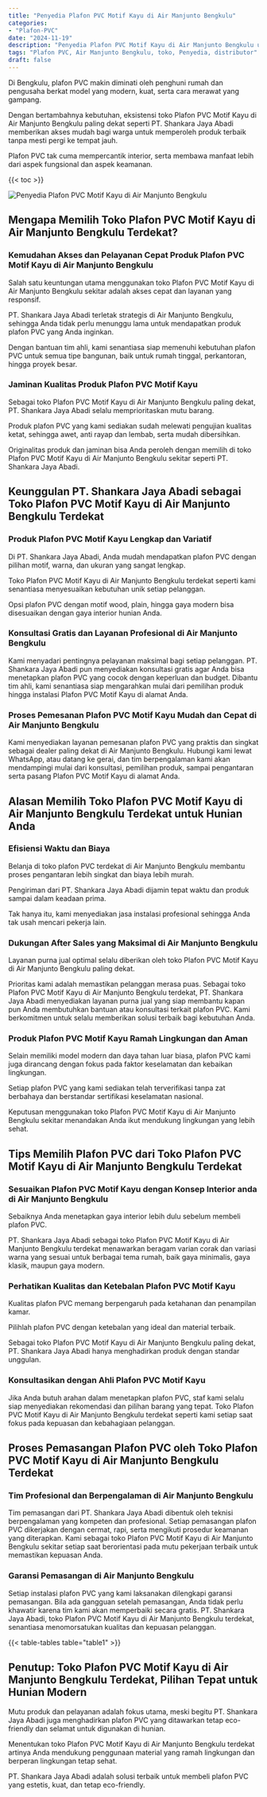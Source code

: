 ```yaml
---
title: "Penyedia Plafon PVC Motif Kayu di Air Manjunto Bengkulu"
categories: 
- "Plafon-PVC"
date: "2024-11-19"
description: "Penyedia Plafon PVC Motif Kayu di Air Manjunto Bengkulu untuk hunian, office, dan gerai. Produk unggulan, pilihan motif, warna elegan, beserta jasa pemasangan oleh teknisi profesional dan garansi resmi!|Servis distribusi Plafon PVC Motif Kayu di Air Manjunto Bengkulu untuk keperluan hunian, perkantoran, atau ritel, beserta material unggulan dan penempatan oleh tenaga ahli berpengalaman dan kepastian resmi.|Alternatif Plafon PVC Motif Kayu di Air Manjunto Bengkulu yang andal untuk hunian, office, serta ritel, bersama produk berkualitas dan instalasi dikerjakan oleh teknisi berpengalaman dan kepastian resmi.|Penjualan Plafon PVC Motif Kayu di Air Manjunto Bengkulu untuk hunian, perkantoran, dan toko, beserta material terbaik dan pemasangan oleh tim ahli, lengkap dengan garansi resmi.}"
tags: "Plafon PVC, Air Manjunto Bengkulu, toko, Penyedia, distributor"
draft: false
---
```


Di Bengkulu, plafon PVC makin diminati oleh penghuni rumah dan pengusaha berkat model yang modern, kuat, serta cara merawat yang gampang.

Dengan bertambahnya kebutuhan, eksistensi toko Plafon PVC Motif Kayu di Air Manjunto Bengkulu paling dekat seperti PT. Shankara Jaya Abadi memberikan akses mudah bagi warga untuk memperoleh produk terbaik tanpa mesti pergi ke tempat jauh.

Plafon PVC tak cuma mempercantik interior, serta membawa manfaat lebih dari aspek fungsional dan aspek keamanan.

{{< toc >}}

![Penyedia Plafon PVC Motif Kayu di Air Manjunto Bengkulu](/images/Plafon-PVC/Penyedia-Plafon-PVC-Motif-Kayu-di-Air-Manjunto-Bengkulu.png)


## Mengapa Memilih Toko Plafon PVC Motif Kayu di Air Manjunto Bengkulu Terdekat?

### Kemudahan Akses dan Pelayanan Cepat Produk Plafon PVC Motif Kayu di Air Manjunto Bengkulu

Salah satu keuntungan utama menggunakan toko Plafon PVC Motif Kayu di Air Manjunto Bengkulu sekitar adalah akses cepat dan layanan yang responsif.

PT. Shankara Jaya Abadi terletak strategis di Air Manjunto Bengkulu, sehingga Anda tidak perlu menunggu lama untuk mendapatkan produk plafon PVC yang Anda inginkan.

Dengan bantuan tim ahli, kami senantiasa siap memenuhi kebutuhan plafon PVC untuk semua tipe bangunan, baik untuk rumah tinggal, perkantoran, hingga proyek besar.

### Jaminan Kualitas Produk Plafon PVC Motif Kayu

Sebagai toko Plafon PVC Motif Kayu di Air Manjunto Bengkulu paling dekat, PT. Shankara Jaya Abadi selalu memprioritaskan mutu barang.

Produk plafon PVC yang kami sediakan sudah melewati pengujian kualitas ketat, sehingga awet, anti rayap dan lembab, serta mudah dibersihkan.

Originalitas produk dan jaminan bisa Anda peroleh dengan memilih di toko Plafon PVC Motif Kayu di Air Manjunto Bengkulu sekitar seperti PT. Shankara Jaya Abadi.

## Keunggulan PT. Shankara Jaya Abadi sebagai Toko Plafon PVC Motif Kayu di Air Manjunto Bengkulu Terdekat

### Produk Plafon PVC Motif Kayu Lengkap dan Variatif

Di PT. Shankara Jaya Abadi, Anda mudah mendapatkan plafon PVC dengan pilihan motif, warna, dan ukuran yang sangat lengkap.

Toko Plafon PVC Motif Kayu di Air Manjunto Bengkulu terdekat seperti kami senantiasa menyesuaikan kebutuhan unik setiap pelanggan.

Opsi plafon PVC dengan motif wood, plain, hingga gaya modern bisa disesuaikan dengan gaya interior hunian Anda.

### Konsultasi Gratis dan Layanan Profesional di Air Manjunto Bengkulu

Kami menyadari pentingnya pelayanan maksimal bagi setiap pelanggan. PT. Shankara Jaya Abadi pun menyediakan konsultasi gratis agar Anda bisa menetapkan plafon PVC yang cocok dengan keperluan dan budget. Dibantu tim ahli, kami senantiasa siap mengarahkan mulai dari pemilihan produk hingga instalasi Plafon PVC Motif Kayu di alamat Anda.

### Proses Pemesanan Plafon PVC Motif Kayu Mudah dan Cepat di Air Manjunto Bengkulu

Kami menyediakan layanan pemesanan plafon PVC yang praktis dan singkat sebagai dealer paling dekat di Air Manjunto Bengkulu. Hubungi kami lewat WhatsApp, atau datang ke gerai, dan tim berpengalaman kami akan mendampingi mulai dari konsultasi, pemilihan produk, sampai pengantaran serta pasang Plafon PVC Motif Kayu di alamat Anda.

## Alasan Memilih Toko Plafon PVC Motif Kayu di Air Manjunto Bengkulu Terdekat untuk Hunian Anda

### Efisiensi Waktu dan Biaya

Belanja di toko plafon PVC terdekat di Air Manjunto Bengkulu membantu proses pengantaran lebih singkat dan biaya lebih murah.

Pengiriman dari PT. Shankara Jaya Abadi dijamin tepat waktu dan produk sampai dalam keadaan prima.

Tak hanya itu, kami menyediakan jasa instalasi profesional sehingga Anda tak usah mencari pekerja lain.

### Dukungan After Sales yang Maksimal di Air Manjunto Bengkulu

Layanan purna jual optimal selalu diberikan oleh toko Plafon PVC Motif Kayu di Air Manjunto Bengkulu paling dekat.

Prioritas kami adalah memastikan pelanggan merasa puas. Sebagai toko Plafon PVC Motif Kayu di Air Manjunto Bengkulu terdekat, PT. Shankara Jaya Abadi menyediakan layanan purna jual yang siap membantu kapan pun Anda membutuhkan bantuan atau konsultasi terkait plafon PVC. Kami berkomitmen untuk selalu memberikan solusi terbaik bagi kebutuhan Anda.

### Produk Plafon PVC Motif Kayu Ramah Lingkungan dan Aman

Selain memiliki model modern dan daya tahan luar biasa, plafon PVC kami juga dirancang dengan fokus pada faktor keselamatan dan kebaikan lingkungan.

Setiap plafon PVC yang kami sediakan telah terverifikasi tanpa zat berbahaya dan berstandar sertifikasi keselamatan nasional.

Keputusan menggunakan toko Plafon PVC Motif Kayu di Air Manjunto Bengkulu sekitar menandakan Anda ikut mendukung lingkungan yang lebih sehat.

## Tips Memilih Plafon PVC dari Toko Plafon PVC Motif Kayu di Air Manjunto Bengkulu Terdekat

### Sesuaikan Plafon PVC Motif Kayu dengan Konsep Interior anda di Air Manjunto Bengkulu

Sebaiknya Anda menetapkan gaya interior lebih dulu sebelum membeli plafon PVC.

PT. Shankara Jaya Abadi sebagai toko Plafon PVC Motif Kayu di Air Manjunto Bengkulu terdekat menawarkan beragam varian corak dan variasi warna yang sesuai untuk berbagai tema rumah, baik gaya minimalis, gaya klasik, maupun gaya modern.

### Perhatikan Kualitas dan Ketebalan Plafon PVC Motif Kayu

Kualitas plafon PVC memang berpengaruh pada ketahanan dan penampilan kamar.

Pilihlah plafon PVC dengan ketebalan yang ideal dan material terbaik.

Sebagai toko Plafon PVC Motif Kayu di Air Manjunto Bengkulu paling dekat, PT. Shankara Jaya Abadi hanya menghadirkan produk dengan standar unggulan.

### Konsultasikan dengan Ahli Plafon PVC Motif Kayu

Jika Anda butuh arahan dalam menetapkan plafon PVC, staf kami selalu siap menyediakan rekomendasi dan pilihan barang yang tepat. Toko Plafon PVC Motif Kayu di Air Manjunto Bengkulu terdekat seperti kami setiap saat fokus pada kepuasan dan kebahagiaan pelanggan.

## Proses Pemasangan Plafon PVC oleh Toko Plafon PVC Motif Kayu di Air Manjunto Bengkulu Terdekat

### Tim Profesional dan Berpengalaman di Air Manjunto Bengkulu

Tim pemasangan dari PT. Shankara Jaya Abadi dibentuk oleh teknisi berpengalaman yang kompeten dan profesional. Setiap pemasangan plafon PVC dikerjakan dengan cermat, rapi, serta mengikuti prosedur keamanan yang diterapkan. Kami sebagai toko Plafon PVC Motif Kayu di Air Manjunto Bengkulu sekitar setiap saat berorientasi pada mutu pekerjaan terbaik untuk memastikan kepuasan Anda.

### Garansi Pemasangan di Air Manjunto Bengkulu

Setiap instalasi plafon PVC yang kami laksanakan dilengkapi garansi pemasangan. Bila ada gangguan setelah pemasangan, Anda tidak perlu khawatir karena tim kami akan memperbaiki secara gratis. PT. Shankara Jaya Abadi, toko Plafon PVC Motif Kayu di Air Manjunto Bengkulu terdekat, senantiasa menomorsatukan kualitas dan kepuasan pelanggan.

{{< table-tables table="table1" >}}

## Penutup: Toko Plafon PVC Motif Kayu di Air Manjunto Bengkulu Terdekat, Pilihan Tepat untuk Hunian Modern

Mutu produk dan pelayanan adalah fokus utama, meski begitu PT. Shankara Jaya Abadi juga menghadirkan plafon PVC yang ditawarkan tetap eco-friendly dan selamat untuk digunakan di hunian.

Menentukan toko Plafon PVC Motif Kayu di Air Manjunto Bengkulu terdekat artinya Anda mendukung penggunaan material yang ramah lingkungan dan berperan lingkungan tetap sehat.

PT. Shankara Jaya Abadi adalah solusi terbaik untuk membeli plafon PVC yang estetis, kuat, dan tetap eco-friendly.